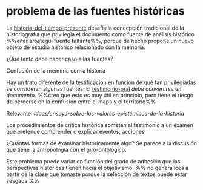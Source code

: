 # problema de las fuentes históricas

La [historia-del-tiempo-presente](historia-del-tiempo-presente.md) desafía la concepción tradicional de la historiografía que privilegia el documento como fuente de análisis histórico %%citar arostegui fuente faltante%%, porque de hecho propone un nuevo objeto de estudio histórico relacionado con la memoria.

¿Qué tanto debe hacer caso a las fuentes?

Confusión de la memoria con la historia

Hay un trato diferente de la [testificacion](testificacion.md) en función de qué tan privilegiadas se consideran algunas fuentes. El [testimonio-oral](testimonio-oral.md) *debe convertirse en documento*. %%creo que esto es muy útil en principio, pero tiene el riesgo de perderse en la confusión entre el mapa y el territorio%%

Relevante: *ideas/ensayo-sobre-los-valores-epistémicos-de-la-historia*

Los procedimientos de crítica histórica someten al testimonio a un examen que pretende comprender o explicar eventos, acciones

¿Cuántas formas de examinar históricamente algo? Se parece a la discusión que tiene la antropología con el [giro-ontologico](giro-ontologico.md).

Este problema puede variar en función del grado de adhesión que las perspectivas históricas tienen hacia el objetivismo. %% no generalices a partir de la clase que tomaste porque la selección de textos puede estar sesgada %%
